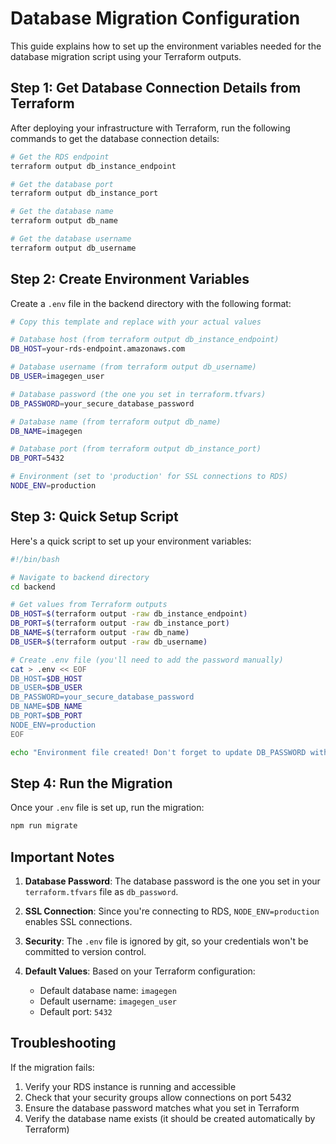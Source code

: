 # Database Migration Configuration

This guide explains how to set up the environment variables needed for the database migration script using your Terraform outputs.

## Step 1: Get Database Connection Details from Terraform

After deploying your infrastructure with Terraform, run the following commands to get the database connection details:

```bash
# Get the RDS endpoint
terraform output db_instance_endpoint

# Get the database port
terraform output db_instance_port

# Get the database name
terraform output db_name

# Get the database username
terraform output db_username
```

## Step 2: Create Environment Variables

Create a `.env` file in the backend directory with the following format:

```bash
# Copy this template and replace with your actual values

# Database host (from terraform output db_instance_endpoint)
DB_HOST=your-rds-endpoint.amazonaws.com

# Database username (from terraform output db_username)
DB_USER=imagegen_user

# Database password (the one you set in terraform.tfvars)
DB_PASSWORD=your_secure_database_password

# Database name (from terraform output db_name)
DB_NAME=imagegen

# Database port (from terraform output db_instance_port)
DB_PORT=5432

# Environment (set to 'production' for SSL connections to RDS)
NODE_ENV=production
```

## Step 3: Quick Setup Script

Here's a quick script to set up your environment variables:

```bash
#!/bin/bash

# Navigate to backend directory
cd backend

# Get values from Terraform outputs
DB_HOST=$(terraform output -raw db_instance_endpoint)
DB_PORT=$(terraform output -raw db_instance_port)
DB_NAME=$(terraform output -raw db_name)
DB_USER=$(terraform output -raw db_username)

# Create .env file (you'll need to add the password manually)
cat > .env << EOF
DB_HOST=$DB_HOST
DB_USER=$DB_USER
DB_PASSWORD=your_secure_database_password
DB_NAME=$DB_NAME
DB_PORT=$DB_PORT
NODE_ENV=production
EOF

echo "Environment file created! Don't forget to update DB_PASSWORD with your actual password."
```

## Step 4: Run the Migration

Once your `.env` file is set up, run the migration:

```bash
npm run migrate
```

## Important Notes

1. **Database Password**: The database password is the one you set in your `terraform.tfvars` file as `db_password`.

2. **SSL Connection**: Since you're connecting to RDS, `NODE_ENV=production` enables SSL connections.

3. **Security**: The `.env` file is ignored by git, so your credentials won't be committed to version control.

4. **Default Values**: Based on your Terraform configuration:
   - Default database name: `imagegen`
   - Default username: `imagegen_user`
   - Default port: `5432`

## Troubleshooting

If the migration fails:

1. Verify your RDS instance is running and accessible
2. Check that your security groups allow connections on port 5432
3. Ensure the database password matches what you set in Terraform
4. Verify the database name exists (it should be created automatically by Terraform) 